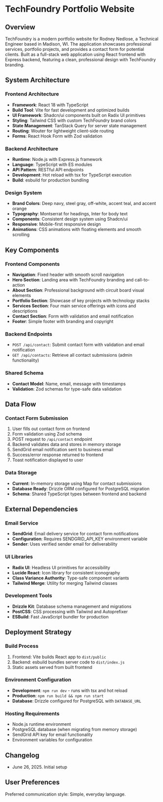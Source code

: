 # TechFoundry Portfolio Website

## Overview

TechFoundry is a modern portfolio website for Rodney Nedlose, a Technical Engineer based in Madison, WI. The application showcases professional services, portfolio projects, and provides a contact form for potential clients. Built as a full-stack web application using React frontend with Express backend, featuring a clean, professional design with TechFoundry branding.

## System Architecture

### Frontend Architecture
- **Framework**: React 18 with TypeScript
- **Build Tool**: Vite for fast development and optimized builds
- **UI Framework**: Shadcn/ui components built on Radix UI primitives
- **Styling**: Tailwind CSS with custom TechFoundry brand colors
- **State Management**: TanStack Query for server state management
- **Routing**: Wouter for lightweight client-side routing
- **Forms**: React Hook Form with Zod validation

### Backend Architecture
- **Runtime**: Node.js with Express.js framework
- **Language**: TypeScript with ES modules
- **API Pattern**: RESTful API endpoints
- **Development**: Hot reload with tsx for TypeScript execution
- **Build**: esbuild for production bundling

### Design System
- **Brand Colors**: Deep navy, steel gray, off-white, accent teal, and accent orange
- **Typography**: Montserrat for headings, Inter for body text
- **Components**: Consistent design system using Shadcn/ui
- **Responsive**: Mobile-first responsive design
- **Animations**: CSS animations with floating elements and smooth scrolling

## Key Components

### Frontend Components
- **Navigation**: Fixed header with smooth scroll navigation
- **Hero Section**: Landing area with TechFoundry branding and call-to-action
- **About Section**: Professional background with circuit board visual elements
- **Portfolio Section**: Showcase of key projects with technology stacks
- **Services Section**: Four main service offerings with icons and descriptions
- **Contact Section**: Form with validation and email notification
- **Footer**: Simple footer with branding and copyright

### Backend Endpoints
- `POST /api/contact`: Submit contact form with validation and email notification
- `GET /api/contacts`: Retrieve all contact submissions (admin functionality)

### Shared Schema
- **Contact Model**: Name, email, message with timestamps
- **Validation**: Zod schemas for type-safe data validation

## Data Flow

### Contact Form Submission
1. User fills out contact form on frontend
2. Form validation using Zod schema
3. POST request to `/api/contact` endpoint
4. Backend validates data and stores in memory storage
5. SendGrid email notification sent to business email
6. Success/error response returned to frontend
7. Toast notification displayed to user

### Data Storage
- **Current**: In-memory storage using Map for contact submissions
- **Database Ready**: Drizzle ORM configured for PostgreSQL migration
- **Schema**: Shared TypeScript types between frontend and backend

## External Dependencies

### Email Service
- **SendGrid**: Email delivery service for contact form notifications
- **Configuration**: Requires SENDGRID_API_KEY environment variable
- **Sender**: Uses verified sender email for deliverability

### UI Libraries
- **Radix UI**: Headless UI primitives for accessibility
- **Lucide React**: Icon library for consistent iconography
- **Class Variance Authority**: Type-safe component variants
- **Tailwind Merge**: Utility for merging Tailwind classes

### Development Tools
- **Drizzle Kit**: Database schema management and migrations
- **PostCSS**: CSS processing with Tailwind and Autoprefixer
- **ESBuild**: Fast JavaScript bundler for production

## Deployment Strategy

### Build Process
1. Frontend: Vite builds React app to `dist/public`
2. Backend: esbuild bundles server code to `dist/index.js`
3. Static assets served from built frontend

### Environment Configuration
- **Development**: `npm run dev` - runs with tsx and hot reload
- **Production**: `npm run build && npm run start`
- **Database**: Drizzle configured for PostgreSQL with `DATABASE_URL`

### Hosting Requirements
- Node.js runtime environment
- PostgreSQL database (when migrating from memory storage)
- SendGrid API key for email functionality
- Environment variables for configuration

## Changelog
- June 26, 2025. Initial setup

## User Preferences

Preferred communication style: Simple, everyday language.